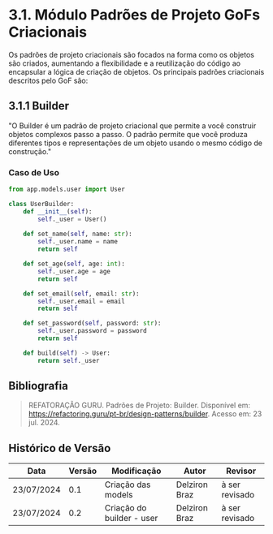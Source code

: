 # 3.1. Módulo Padrões de Projeto GoFs Criacionais

Os padrões de projeto criacionais são focados na forma como os objetos são criados, aumentando a flexibilidade e a reutilização do código ao encapsular a lógica de criação de objetos. Os principais padrões criacionais descritos pelo GoF são:

## 3.1.1 Builder
"O Builder é um padrão de projeto criacional que permite a você construir objetos complexos passo a passo. O padrão permite que você produza diferentes tipos e representações de um objeto usando o mesmo código de construção."

### Caso de Uso

```py
from app.models.user import User

class UserBuilder:
    def __init__(self):
        self._user = User()
    
    def set_name(self, name: str):
        self._user.name = name
        return self

    def set_age(self, age: int):
        self._user.age = age
        return self

    def set_email(self, email: str):
        self._user.email = email
        return self

    def set_password(self, password: str):
        self._user.password = password
        return self

    def build(self) -> User:
        return self._user
```


## Bibliografia

> REFATORAÇÃO GURU. Padrões de Projeto: Builder. Disponível em: https://refactoring.guru/pt-br/design-patterns/builder. Acesso em: 23 jul. 2024.



## Histórico de Versão

| Data       | Versão | Modificação               | Autor         | Revisor        |
| ---------- | ------ | ------------------------- | ------------- | -------------- |
| 23/07/2024 | 0.1    | Criação das models        | Delziron Braz | à ser revisado |
| 23/07/2024 | 0.2    | Criação do builder - user | Delziron Braz | à ser revisado |
